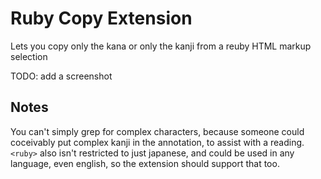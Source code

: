# Ruby Copy Extension

Lets you copy only the kana or only the kanji from a reuby HTML markup selection

TODO: add a screenshot

## Notes

You can't simply grep for complex characters, because someone could coceivably put complex kanji in the annotation, to assist with a reading. `<ruby>` also isn't restricted to just japanese, and could be used in any language, even english, so the extension should support that too.
